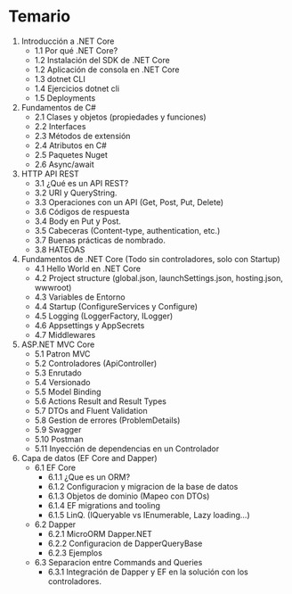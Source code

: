 # Temario

1. Introducción a .NET Core
    * 1.1 Por qué .NET Core?
    * 1.2 Instalación del SDK de .NET Core
    * 1.2 Aplicación de consola en .NET Core
    * 1.3 dotnet CLI
    * 1.4 Ejercicios dotnet cli
    * 1.5 Deployments
2. Fundamentos de C#
    * 2.1 Clases y objetos (propiedades y funciones)
    * 2.2 Interfaces
    * 2.3 Métodos de extensión
    * 2.4 Atributos en C#
    * 2.5 Paquetes Nuget
    * 2.6 Async/await 
3. HTTP API REST
    * 3.1 ¿Qué es un API REST?
    * 3.2 URI y QueryString.
    * 3.3 Operaciones con un API (Get, Post, Put, Delete)
    * 3.6 Códigos de respuesta
    * 3.4 Body en Put y Post.
    * 3.5 Cabeceras (Content-type, authentication, etc.)
    * 3.7 Buenas prácticas de nombrado.
    * 3.8 HATEOAS
4. Fundamentos de .NET Core (Todo sin controladores, solo con Startup)
    * 4.1 Hello World en .NET Core
    * 4.2 Project structure (global.json, launchSettings.json, hosting.json, wwwroot)
    * 4.3 Variables de Entorno
    * 4.4 Startup (ConfigureServices y Configure)
    * 4.5 Logging (LoggerFactory, ILogger) 
    * 4.6 Appsettings y AppSecrets
    * 4.7 Middlewares
5. ASP.NET MVC Core
    * 5.1 Patron MVC
    * 5.2 Controladores (ApiController)
    * 5.3 Enrutado
    * 5.4 Versionado
    * 5.5 Model Binding
    * 5.6 Actions Result and Result Types
    * 5.7 DTOs and Fluent Validation
    * 5.8 Gestion de errores (ProblemDetails)
    * 5.9 Swagger
    * 5.10 Postman
    * 5.11 Inyección de dependencias en un Controlador
6. Capa de datos (EF Core and Dapper)
    * 6.1 EF Core
        * 6.1.1 ¿Que es un ORM?
        * 6.1.2 Configuracion y migracion de la base de datos
        * 6.1.3 Objetos de dominio (Mapeo con DTOs)
        * 6.1.4 EF migrations and tooling
        * 6.1.5 LinQ. (IQueryable vs IEnumerable, Lazy loading...)
    * 6.2 Dapper
        * 6.2.1 MicroORM Dapper.NET
        * 6.2.2 Configuracion de DapperQueryBase
        * 6.2.3 Ejemplos
    * 6.3 Separacion entre Commands and Queries
        * 6.3.1 Integración de Dapper y EF en la solución con los controladores.
